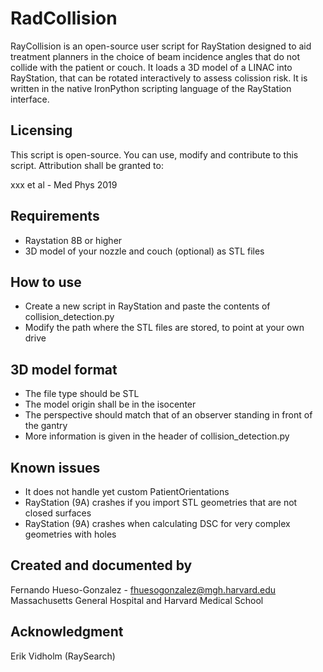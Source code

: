 # RadCollision

RayCollision is an open-source user script for RayStation designed to aid treatment planners in the choice of beam incidence angles that do not collide with the patient or couch.
It loads a 3D model of a LINAC into RayStation, that can be rotated interactively to assess colission risk.
It is written in the native IronPython scripting language of the RayStation interface.

Licensing
---------

This script is open-source.
You can use, modify and contribute to this script. Attribution shall be granted to:

xxx et al - Med Phys 2019


Requirements
------------

- Raystation 8B or higher
- 3D model of your nozzle and couch (optional) as STL files


How to use
----------

- Create a new script in RayStation and paste the contents of collision_detection.py
- Modify the path where the STL files are stored, to point at your own drive


3D model format
---------------

- The file type should be STL
- The model origin shall be in the isocenter
- The perspective should match that of an observer standing in front of the gantry
- More information is given in the header of collision_detection.py

Known issues
------------

- It does not handle yet custom PatientOrientations
- RayStation (9A) crashes if you import STL geometries that are not closed surfaces
- RayStation (9A) crashes when calculating DSC for very complex geometries with holes


Created and documented by
-------------------------

Fernando Hueso-Gonzalez - fhuesogonzalez@mgh.harvard.edu
Massachusetts General Hospital and Harvard Medical School

Acknowledgment
--------------

Erik Vidholm (RaySearch)
